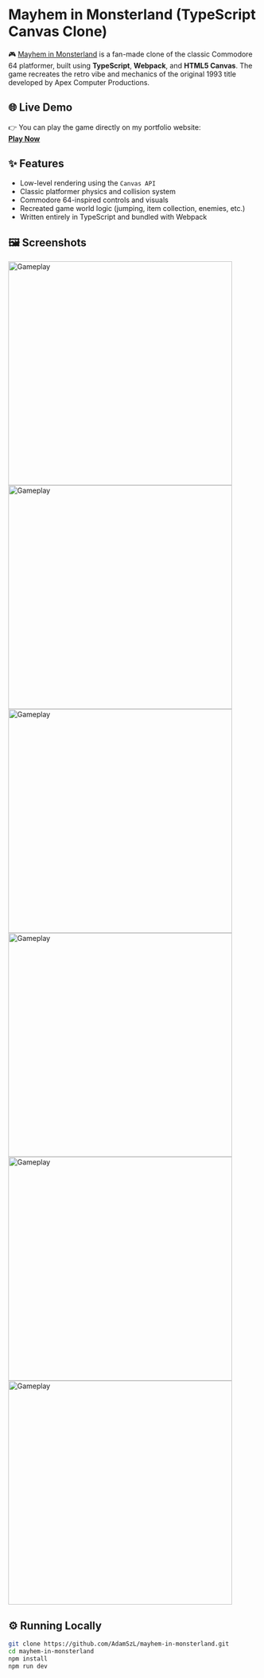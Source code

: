 # Mayhem in Monsterland (TypeScript Canvas Clone)

🎮 [Mayhem in Monsterland](https://www.youtube.com/watch?v=ldo2ewLBt3Y) is a fan-made clone of the classic Commodore 64 platformer, built using **TypeScript**, **Webpack**, and **HTML5 Canvas**. The game recreates the retro vibe and mechanics of the original 1993 title developed by Apex Computer Productions.

## 🌐 Live Demo

👉 You can play the game directly on my portfolio website:  
**[Play Now](https://www.szlosarczyk.dev/projects/mayhem-in-monsterland)**

## ✨ Features

- Low-level rendering using the `Canvas API`
- Classic platformer physics and collision system
- Commodore 64-inspired controls and visuals
- Recreated game world logic (jumping, item collection, enemies, etc.)
- Written entirely in TypeScript and bundled with Webpack

## 🖼️ Screenshots

<img src="https://github.com/user-attachments/assets/a1443a1e-d5c6-43c3-a071-eaaee25544b0" alt="Gameplay" width="450"/>
<img src="https://github.com/user-attachments/assets/0549672a-5bae-4871-b41e-e65aff95a8d4" alt="Gameplay" width="450"/>
<img src="https://github.com/user-attachments/assets/6eb0c174-9788-4c76-80a3-ba692e1c2f20" alt="Gameplay" width="450"/>
<img src="https://github.com/user-attachments/assets/cafaf27c-5573-45b8-804c-a38d50f37286" alt="Gameplay" width="450"/>
<img src="https://github.com/user-attachments/assets/f710799e-35cc-445e-b819-5cc152632f35" alt="Gameplay" width="450"/>
<img src="https://github.com/user-attachments/assets/0d78e22e-c2f7-4d62-b308-55075ae5e6bb" alt="Gameplay" width="450"/>

## ⚙️ Running Locally

```bash
git clone https://github.com/AdamSzL/mayhem-in-monsterland.git
cd mayhem-in-monsterland
npm install
npm run dev
